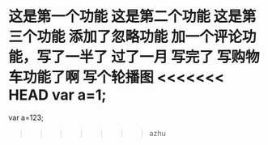 这是第一个功能
这是第二个功能
这是第三个功能
添加了忽略功能
加一个评论功能，写了一半了
过了一月  写完了
写购物车功能了啊
写个轮播图
<<<<<<< HEAD
var a=1;
=======
var a=123;
>>>>>>> azhu
